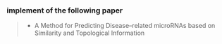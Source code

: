 ### implement of the following paper
> - A Method for Predicting Disease–related microRNAs
based on Similarity and Topological Information
